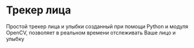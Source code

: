 # Трекер лица

Простой трекер лица и улыбки созданный при помощи Python и модуля OpenCV, позволяет в реальном времени отслеживать Ваше лицо и улыбку

